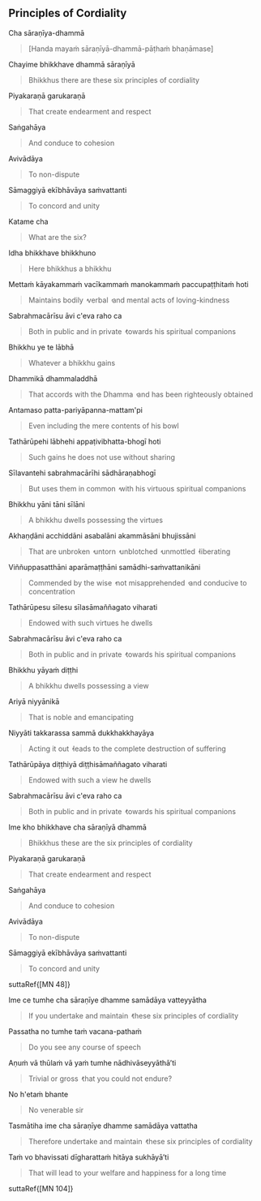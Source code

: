 ## Principles of Cordiality<a id="principles-of-cordiality"></a>
Cha sāraṇīya-dhammā

> [Handa mayaṁ sāraṇīyā-dhammā-pāṭhaṁ bhaṇāmase]

Chayime bhikkhave dhammā sāraṇīyā

<div class="english">

> Bhikkhus there are these six principles of cordiality

</div>

Piyakaraṇā garukaraṇā

<div class="english">

> That create endearment and respect

</div>

Saṅgahāya

<div class="english">

> And conduce to cohesion

</div>

Avivādāya

<div class="english">

> To non-dispute

</div>

Sāmaggiyā ekībhāvāya saṁvattanti

<div class="english">

> To concord and unity

</div>

Katame cha

<div class="english">

> What are the six?

</div>

Idha bhikkhave bhikkhuno

<div class="english">

> Here bhikkhus a bhikkhu

</div>

Mettaṁ kāyakammaṁ vacīkammaṁ manokammaṁ paccupaṭṭhitaṁ hoti

<div class="english">

> Maintains bodily  ̓  verbal  ̓  and mental acts of loving-kindness

</div>

Sabrahmacārīsu āvi c'eva raho ca

<div class="english">

> Both in public and in private  ̓  towards his spiritual companions

</div>

Bhikkhu ye te lābhā

<div class="english">

> Whatever a bhikkhu gains

</div>

Dhammikā dhammaladdhā

<div class="english">

> That accords with the Dhamma  ̓  and has been righteously obtained

</div>

Antamaso patta-pariyāpanna-mattam'pi

<div class="english">

> Even including the mere contents of his bowl

</div>

Tathārūpehi lābhehi appaṭivibhatta-bhogī hoti

<div class="english">

> Such gains he does not use without sharing

</div>

Sīlavantehi sabrahmacārīhi sādhāraṇabhogī

<div class="english">

> But uses them in common  ̓  with his virtuous spiritual companions

</div>

Bhikkhu yāni tāni sīlāni

<div class="english">

> A bhikkhu dwells possessing the virtues

</div>

Akhaṇḍāni acchiddāni asabalāni akammāsāni bhujissāni

<div class="english">

> That are unbroken  ̓  untorn  ̓  unblotched  ̓  unmottled  ̓  liberating

</div>

Viññuppasatthāni aparāmaṭṭhāni samādhi-saṁvattanikāni

<div class="english">

> Commended by the wise  ̓  not misapprehended  ̓  and conducive to concentration

</div>

Tathārūpesu sīlesu sīlasāmaññagato viharati

<div class="english">

> Endowed with such virtues he dwells

</div>

Sabrahmacārīsu āvi c'eva raho ca

<div class="english">

> Both in public and in private  ̓  towards his spiritual companions

</div>

Bhikkhu yāyaṁ diṭṭhi

<div class="english">

> A bhikkhu dwells possessing a view

</div>

Ariyā niyyānikā

<div class="english">

> That is noble and emancipating

</div>

Niyyāti takkarassa sammā dukkhakkhayāya

<div class="english">

> Acting it out  ̓  leads to the complete destruction of suffering

</div>

Tathārūpāya diṭṭhiyā diṭṭhisāmaññagato viharati

<div class="english">

> Endowed with such a view he dwells

</div>

Sabrahmacārīsu āvi c'eva raho ca

<div class="english">

> Both in public and in private  ̓  towards his spiritual companions

</div>

Ime kho bhikkhave cha sāraṇīyā dhammā

<div class="english">

> Bhikkhus these are the six principles of cordiality

</div>

Piyakaraṇā garukaraṇā

<div class="english">

> That create endearment and respect

</div>

Saṅgahāya

<div class="english">

> And conduce to cohesion

</div>

Avivādāya

<div class="english">

> To non-dispute

</div>

Sāmaggiyā ekībhāvāya saṁvattanti

<div class="english">

> To concord and unity

</div>

suttaRef{[MN 48]}

Ime ce tumhe cha sāraṇīye dhamme samādāya vatteyyātha

<div class="english">

> If you undertake and maintain  ̓  these six principles of cordiality

</div>

Passatha no tumhe taṁ vacana-pathaṁ

<div class="english">

> Do you see any course of speech

</div>

Aṇuṁ vā thūlaṁ vā yaṁ tumhe nādhivāseyyāthā’ti

<div class="english">

> Trivial or gross  ̓  that you could not endure?

</div>

No h'etaṁ bhante

<div class="english">

> No venerable sir

</div>

Tasmātiha ime cha sāraṇīye dhamme samādāya vattatha

<div class="english">

> Therefore undertake and maintain  ̓  these six principles of cordiality

</div>

Taṁ vo bhavissati dīgharattaṁ hitāya sukhāyā’ti

<div class="english">

> That will lead to your welfare and happiness for a long time

</div>

suttaRef{[MN 104]}
